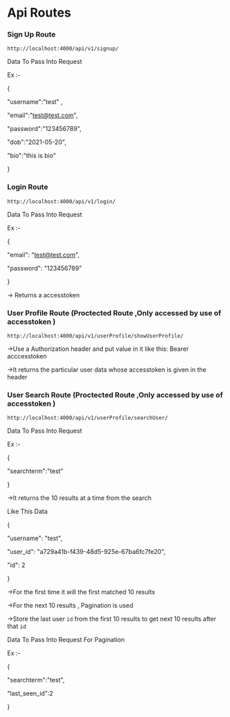 # Api Routes

### Sign Up Route

`http://localhost:4000/api/v1/signup/`

Data To Pass Into Request

Ex :-

{

"username":"test" ,

"email":"test@test.com",

"password":"123456789",

"dob":"2021-05-20",

"bio":"this is bio"

}

### Login Route

`http://localhost:4000/api/v1/login/`

Data To Pass Into Request

Ex :-

{

"email": "test@test.com",

"password": "123456789"

}

-> Returns a accesstoken

### User Profile Route (Proctected Route ,Only accessed by use of accesstoken )

`http://localhost:4000/api/v1/userProfile/showUserProfile/`

->Use a Authorization header and put value in it like this: Bearer acccesstoken

->It returns the particular user data whose accesstoken is given in the header

### User Search Route (Proctected Route ,Only accessed by use of accesstoken )

`http://localhost:4000/api/v1/userProfile/searchUser/`

Data To Pass Into Request

Ex :-

{

"searchterm":"test"

}

->It returns the 10 results at a time from the search

Like This Data

{

"username": "test",

"user_id": "a729a41b-f439-48d5-925e-67ba6fc7fe20",

"id": 2

}

->For the first time it will the first matched 10 results

->For the next 10 results , Pagination is used

->Store the last user `id` from the first 10 results to get next 10 results after that `id`

Data To Pass Into Request For Pagination

Ex :-

{

"searchterm":"test",

"last_seen_id":2

}
